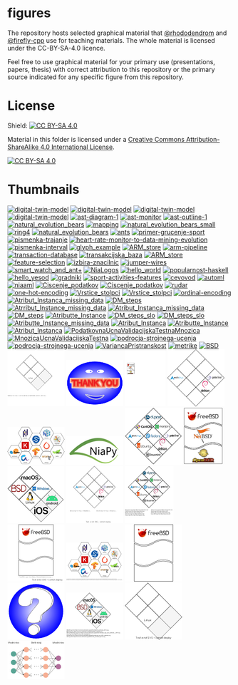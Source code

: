 # figures

The repository hosts selected graphical material that [@rhododendrom](https://github.com/rhododendrom) and [@firefly-cpp](https://github.com/firefly-cpp) use for
teaching materials. The whole material is licensed under the CC-BY-SA-4.0 licence.

Feel free to use graphical material for your primary use (presentations,
papers, thesis) with correct attribution to this repository or the
primary source indicated for any specific figure from this repository.

# License

Shield: [![CC BY-SA 4.0][cc-by-sa-shield]][cc-by-sa]

Material in this folder is licensed under a
[Creative Commons Attribution-ShareAlike 4.0 International License][cc-by-sa].

[![CC BY-SA 4.0][cc-by-sa-image]][cc-by-sa]

[cc-by-sa]: http://creativecommons.org/licenses/by-sa/4.0/
[cc-by-sa-image]: https://licensebuttons.net/l/by-sa/4.0/88x31.png
[cc-by-sa-shield]: https://img.shields.io/badge/License-CC%20BY--SA%204.0-lightgrey.svg








# Thumbnails
[![digital-twin-model](/image_thumbnails/png_digital-twin-model_thumb.png)](digital-twin/model-EN/digital-twin-model.png)
[![digital-twin-model](/image_thumbnails/svg_digital-twin-model_thumb.png)](digital-twin/model-EN/digital-twin-model.svg)
[![digital-twin-model](/image_thumbnails/png_digital-twin-model_thumb.png)](digital-twin/model-SI/digital-twin-model.png)
[![digital-twin-model](/image_thumbnails/svg_digital-twin-model_thumb.png)](digital-twin/model-SI/digital-twin-model.svg)
[![ast-diagram-1](/image_thumbnails/pdf_ast-diagram-1_thumb.png)](digital-twin/artificial-sport-trainer/ast-diagram-1.pdf)
[![ast-monitor](/image_thumbnails/jpg_ast-monitor_thumb.png)](digital-twin/artificial-sport-trainer/ast-monitor.JPG)
[![ast-outline-1](/image_thumbnails/pdf_ast-outline-1_thumb.png)](digital-twin/artificial-sport-trainer/ast-outline-1.pdf)
[![natural_evolution_bears](/image_thumbnails/png_natural_evolution_bears_thumb.png)](nature-inspired-algorithms/natural_evolution_bears.png)
[![mapping](/image_thumbnails/pdf_mapping_thumb.png)](nature-inspired-algorithms/mapping.pdf)
[![natural_evolution_bears_small](/image_thumbnails/png_natural_evolution_bears_small_thumb.png)](nature-inspired-algorithms/natural_evolution_bears_small.png)
[![ring4](/image_thumbnails/pdf_ring4_thumb.png)](nature-inspired-algorithms/ring4.pdf)
[![natural_evolution_bears](/image_thumbnails/pdf_natural_evolution_bears_thumb.png)](nature-inspired-algorithms/natural_evolution_bears.pdf)
[![ants](/image_thumbnails/pdf_ants_thumb.png)](nature-inspired-algorithms/ants.pdf)
[![primer-grucenje-sport](/image_thumbnails/pdf_primer-grucenje-sport_thumb.png)](clustering/primer-grucenje-sport.pdf)
[![pismenka-trajanje](/image_thumbnails/pdf_pismenka-trajanje_thumb.png)](data-mining-in-sport/pismenka-trajanje.pdf)
[![heart-rate-monitor-to-data-mining-evolution](/image_thumbnails/pdf_heart-rate-monitor-to-data-mining-evolution_thumb.png)](data-mining-in-sport/heart-rate-monitor-to-data-mining-evolution.pdf)
[![pismenka-interval](/image_thumbnails/pdf_pismenka-interval_thumb.png)](data-mining-in-sport/pismenka-interval.pdf)
[![glyph_example](/image_thumbnails/pdf_glyph_example_thumb.png)](data-mining-in-sport/glyph_example.pdf)
[![ARM_store](/image_thumbnails/png_ARM_store_thumb.png)](association-rule-mining/ARM_store.png)
[![arm-pipeline](/image_thumbnails/pdf_arm-pipeline_thumb.png)](association-rule-mining/arm-pipeline.pdf)
[![transaction-database](/image_thumbnails/pdf_transaction-database_thumb.png)](association-rule-mining/transaction-database.pdf)
[![transakcijska_baza](/image_thumbnails/pdf_transakcijska_baza_thumb.png)](association-rule-mining/transakcijska_baza.pdf)
[![ARM_store](/image_thumbnails/pdf_ARM_store_thumb.png)](association-rule-mining/ARM_store.pdf)
[![feature-selection](/image_thumbnails/pdf_feature-selection_thumb.png)](feature-selection/feature-selection.pdf)
[![izbira-znacilnic](/image_thumbnails/pdf_izbira-znacilnic_thumb.png)](feature-selection/izbira-znacilnic.pdf)
[![jumper-wires](/image_thumbnails/jpg_jumper-wires_thumb.png)](hardware/jumper-wires.JPG)
[![smart_watch_and_ant+](/image_thumbnails/jpg_smart_watch_and_ant+_thumb.png)](hardware/smart_watch_and_ant+.jpg)
[![NiaLogos](/image_thumbnails/png_NiaLogos_thumb.png)](nialogos/NiaLogos.png)
[![hello_world](/image_thumbnails/png_hello_world_thumb.png)](programming/haskell/yesod-framework/hello_world.PNG)
[![popularnost-haskell](/image_thumbnails/png_popularnost-haskell_thumb.png)](programming/haskell/yesod-framework/popularnost-haskell.PNG)
[![hello_yesod](/image_thumbnails/png_hello_yesod_thumb.png)](programming/haskell/yesod-framework/hello_yesod.PNG)
[![gradniki](/image_thumbnails/png_gradniki_thumb.png)](programming/haskell/yesod-framework/gradniki.PNG)
[![sport-activities-features](/image_thumbnails/pdf_sport-activities-features_thumb.png)](software-packages/sport-activities-features.pdf)
[![cevovod](/image_thumbnails/pdf_cevovod_thumb.png)](automl/si/cevovod.pdf)
[![automl](/image_thumbnails/pdf_automl_thumb.png)](automl/si/automl.pdf)
[![niaaml](/image_thumbnails/pdf_niaaml_thumb.png)](automl/si/niaaml.pdf)
[![Ciscenje_podatkov](/image_thumbnails/pdf_Ciscenje_podatkov_thumb.png)](data-cleaning/Ciscenje_podatkov.pdf)
[![Ciscenje_podatkov](/image_thumbnails/png_Ciscenje_podatkov_thumb.png)](data-cleaning/Ciscenje_podatkov.png)
[![rudar](/image_thumbnails/png_rudar_thumb.png)](data-mining/rudar.png)
[![one-hot-encoding](/image_thumbnails/pdf_one-hot-encoding_thumb.png)](data-mining/preprocessing/one-hot-encoding.pdf)
[![Vrstice_stolpci](/image_thumbnails/png_Vrstice_stolpci_thumb.png)](data-mining/preprocessing/Vrstice_stolpci.png)
[![Vrstice_stolpci](/image_thumbnails/pdf_Vrstice_stolpci_thumb.png)](data-mining/preprocessing/Vrstice_stolpci.pdf)
[![ordinal-encoding](/image_thumbnails/pdf_ordinal-encoding_thumb.png)](data-mining/preprocessing/ordinal-encoding.pdf)
[![Atribut_Instanca_missing_data](/image_thumbnails/png_Atribut_Instanca_missing_data_thumb.png)](data-mining/DM_steps/Atribut_Instanca_missing_data.png)
[![DM_steps](/image_thumbnails/png_DM_steps_thumb.png)](data-mining/DM_steps/DM_steps.png)
[![Atrribut_Instance_missing_data](/image_thumbnails/png_Atrribut_Instance_missing_data_thumb.png)](data-mining/DM_steps/Atrribut_Instance_missing_data.png)
[![Atribut_Instanca_missing_data](/image_thumbnails/pdf_Atribut_Instanca_missing_data_thumb.png)](data-mining/DM_steps/Atribut_Instanca_missing_data.pdf)
[![DM_steps](/image_thumbnails/pdf_DM_steps_thumb.png)](data-mining/DM_steps/DM_steps.pdf)
[![Atributte_Instance](/image_thumbnails/pdf_Atributte_Instance_thumb.png)](data-mining/DM_steps/Atributte_Instance.pdf)
[![DM_steps_slo](/image_thumbnails/pdf_DM_steps_slo_thumb.png)](data-mining/DM_steps/DM_steps_slo.pdf)
[![DM_steps_slo](/image_thumbnails/png_DM_steps_slo_thumb.png)](data-mining/DM_steps/DM_steps_slo.png)
[![Atributte_Instance_missing_data](/image_thumbnails/pdf_Atributte_Instance_missing_data_thumb.png)](data-mining/DM_steps/Atributte_Instance_missing_data.pdf)
[![Atribut_Instanca](/image_thumbnails/pdf_Atribut_Instanca_thumb.png)](data-mining/DM_steps/Atribut_Instanca.pdf)
[![Atributte_Instance](/image_thumbnails/png_Atributte_Instance_thumb.png)](data-mining/DM_steps/Atributte_Instance.png)
[![Atribut_Instanca](/image_thumbnails/png_Atribut_Instanca_thumb.png)](data-mining/DM_steps/Atribut_Instanca.png)
[![PodatkovnaUcnaValidacijskaTestnaMnozica](/image_thumbnails/pdf_PodatkovnaUcnaValidacijskaTestnaMnozica_thumb.png)](classification/PodatkovnaUcnaValidacijskaTestnaMnozica.pdf)
[![MnozicaUcnaValidacijskaTestna](/image_thumbnails/pdf_MnozicaUcnaValidacijskaTestna_thumb.png)](classification/MnozicaUcnaValidacijskaTestna.pdf)
[![podrocja-strojnega-ucenja](/image_thumbnails/png_podrocja-strojnega-ucenja_thumb.png)](classification/podrocja-strojnega-ucenja.png)
[![podrocja-strojnega-ucenja](/image_thumbnails/pdf_podrocja-strojnega-ucenja_thumb.png)](classification/podrocja-strojnega-ucenja.pdf)
[![VariancaPristranskost](/image_thumbnails/pdf_VariancaPristranskost_thumb.png)](classification/VariancaPristranskost.pdf)
[![metrike](/image_thumbnails/pdf_metrike_thumb.png)](classification/metrike.pdf)
[![BSD](/image_thumbnails/pdf_BSD_thumb.png)](other/BSD.pdf)
[![OS](/image_thumbnails/svg_OS_thumb.png)](other/OS.svg)
[![hvala](/image_thumbnails/pdf_hvala_thumb.png)](other/hvala.pdf)
[![BSD_attribution](/image_thumbnails/pdf_BSD_attribution_thumb.png)](other/BSD_attribution.pdf)
[![LinuxDistro](/image_thumbnails/svg_LinuxDistro_thumb.png)](other/LinuxDistro.svg)
[![PortaliInSistemiZnanja_logotipi_no_attribution](/image_thumbnails/pdf_PortaliInSistemiZnanja_logotipi_no_attribution_thumb.png)](other/PortaliInSistemiZnanja_logotipi_no_attribution.pdf)
[![niapy_logo](/image_thumbnails/png_niapy_logo_thumb.png)](other/niapy_logo.png)
[![LinuxDistro](/image_thumbnails/pdf_LinuxDistro_thumb.png)](other/LinuxDistro.pdf)
[![BSD_no_attribution](/image_thumbnails/pdf_BSD_no_attribution_thumb.png)](other/BSD_no_attribution.pdf)
[![OS_no_attribution](/image_thumbnails/pdf_OS_no_attribution_thumb.png)](other/OS_no_attribution.pdf)
[![LinuxDistro_attribution](/image_thumbnails/svg_LinuxDistro_attribution_thumb.png)](other/LinuxDistro_attribution.svg)
[![LinuxDistro_attribution](/image_thumbnails/pdf_LinuxDistro_attribution_thumb.png)](other/LinuxDistro_attribution.pdf)
[![BSD_attribution](/image_thumbnails/svg_BSD_attribution_thumb.png)](other/BSD_attribution.svg)
[![PortaliInSistemiZnanja_logotipi](/image_thumbnails/pdf_PortaliInSistemiZnanja_logotipi_thumb.png)](other/PortaliInSistemiZnanja_logotipi.pdf)
[![BSD](/image_thumbnails/svg_BSD_thumb.png)](other/BSD.svg)
[![vprasaj](/image_thumbnails/pdf_vprasaj_thumb.png)](other/vprasaj.pdf)
[![OS](/image_thumbnails/pdf_OS_thumb.png)](other/OS.pdf)
[![OS_no_attribution](/image_thumbnails/svg_OS_no_attribution_thumb.png)](other/OS_no_attribution.svg)
[![nevronska-mreza-primer](/image_thumbnails/pdf_nevronska-mreza-primer_thumb.png)](neural-network/nevronska-mreza-primer.pdf)
